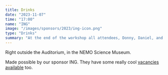 ```yaml
---
title: Drinks
date: "2023-11-07"
time: "17:00"
name: "ING"
image: "/images/sponsors/2023/ing-icon.png"
type: "Drinks"
summary: "At the end of the workshop all attendees, Donny, Daniel, and Qing and Jeroen will have a drink together."
---
```


Right outside the Auditorium, in the NEMO Science Museum.

Made possible by our sponsor ING. They have some really cool [vacancies available](https://www.ing.jobs/netherlands/vacancies.htm) too.
